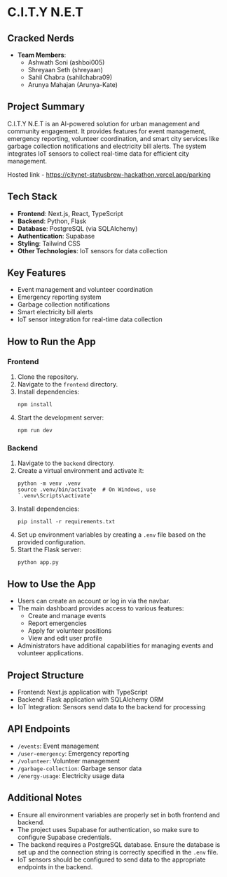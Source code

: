 # C.I.T.Y N.E.T

## Cracked Nerds
- **Team Members**: 
   - Ashwath Soni (ashboi005)
   - Shreyaan Seth (shreyaan)
   - Sahil Chabra (sahilchabra09)
   - Arunya Mahajan (Arunya-Kate)

## Project Summary

C.I.T.Y N.E.T is an AI-powered solution for urban management and community engagement. It provides features for event management, emergency reporting, volunteer coordination, and smart city services like garbage collection notifications and electricity bill alerts. The system integrates IoT sensors to collect real-time data for efficient city management.

Hosted link - https://citynet-statusbrew-hackathon.vercel.app/parking

## Tech Stack

- **Frontend**: Next.js, React, TypeScript
- **Backend**: Python, Flask
- **Database**: PostgreSQL (via SQLAlchemy)
- **Authentication**: Supabase
- **Styling**: Tailwind CSS
- **Other Technologies**: IoT sensors for data collection

## Key Features

- Event management and volunteer coordination
- Emergency reporting system
- Garbage collection notifications
- Smart electricity bill alerts
- IoT sensor integration for real-time data collection

## How to Run the App

### Frontend

1. Clone the repository.
2. Navigate to the `frontend` directory.
3. Install dependencies:
   ```
   npm install
   ```
4. Start the development server:
   ```
   npm run dev
   ```

### Backend

1. Navigate to the `backend` directory.
2. Create a virtual environment and activate it:
   ```
   python -m venv .venv
   source .venv/bin/activate  # On Windows, use `.venv\Scripts\activate`
   ```
3. Install dependencies:
   ```
   pip install -r requirements.txt
   ```
4. Set up environment variables by creating a `.env` file based on the provided configuration.
5. Start the Flask server:
   ```
   python app.py
   ```

## How to Use the App

- Users can create an account or log in via the navbar.
- The main dashboard provides access to various features:
  - Create and manage events
  - Report emergencies
  - Apply for volunteer positions
  - View and edit user profile
- Administrators have additional capabilities for managing events and volunteer applications.

## Project Structure

- Frontend: Next.js application with TypeScript
- Backend: Flask application with SQLAlchemy ORM
- IoT Integration: Sensors send data to the backend for processing

## API Endpoints

- `/events`: Event management
- `/user-emergency`: Emergency reporting
- `/volunteer`: Volunteer management
- `/garbage-collection`: Garbage sensor data
- `/energy-usage`: Electricity usage data

## Additional Notes

- Ensure all environment variables are properly set in both frontend and backend.
- The project uses Supabase for authentication, so make sure to configure Supabase credentials.
- The backend requires a PostgreSQL database. Ensure the database is set up and the connection string is correctly specified in the `.env` file.
- IoT sensors should be configured to send data to the appropriate endpoints in the backend.
